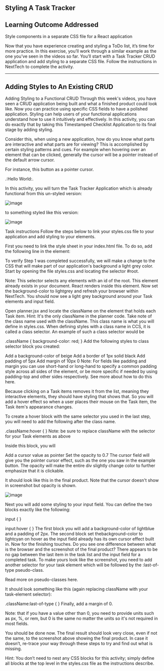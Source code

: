 Styling A Task Tracker
--------------------------

Learning Outcome Addressed
-------------------------
Style components in a separate CSS file for a React application

Now that you have experience creating and styling a ToDo list, it’s time for more practice. In this exercise, you’ll work through a similar example as the one you’ve seen in the videos so far. You’ll start with a Task Tracker CRUD application and add styling to a separate CSS file. Follow the instructions in NextTech to complete the activity.

---------------------------

Adding Styles to An Existing CRUD
-------------------------------------

Adding Styling to a Functional CRUD
Through this week's videos, you have seen a CRUD application being built and what a finished product could look like. Now you can practice using specific CSS fields to have a polished application. Styling can help users of your functional applications understand how to use it intuitively and effectively. In this activity, you can do exactly that by taking this Timestamped Checklist Application to its final stage by adding styling.

Consider this, when using a new application, how do you know what parts are interactive and what parts are for viewing? This is accomplished by certain styling patterns and cues. For example when hovering over an element that can be clicked, generally the cursor will be a pointer instead of the default arrow cursor.

For instance, this button as a pointer cursor.

.:Hello World:.

In this activity, you will turn the Task Tracker Application which is already functional from this un-styled version:

![image](https://user-images.githubusercontent.com/105542222/213901793-1b5272b4-435d-494c-9d71-65bf8e55d24d.png)

to something styled like this version:

![image](https://user-images.githubusercontent.com/105542222/213901798-3a543ea9-48b4-4d82-b262-c76fcf3dca11.png)


Task instructions
Follow the steps below to link your styles.css file to your application and add styling to your elements.

First you need to link the style sheet in your index.html file. To do so, add the following line in the <head> element:


  <link rel="stylesheet" href="styles.css" />
To verify Step 1 was completed successfully, we will make a change to the CSS that will make part of our application's background a light grey color. Start by opening the file styles.css and locating the selector #root.

Note: This selector selects any elements with an id of the root. This element already exists in your document. React renders inside this element. Now set the background-color to lightgrey and refresh your browser within NextTech. You should now see a light grey background around your Task elements and input field.

Open planner.jsx and locate the className on the element that holds each Task item. Hint: It's the only className in the planner code. Take note of the class name used with the className. This class name is what you will define in styles.css. When defining styles with a class name in CCS, it is called a class selector. An example of such a class selector would be

.className {
  background-color: red;
}
Add the following styles to class selector block you created:

Add a background-color of beige
Add a border of 1px solid black
Add padding of 5px
Add margin of 10px 0
Note: For fields like padding and margin you can use short-hand or long-hand to specify a common padding style across all sides of the element, or be more specific if needed by using padding-top and other sides respectively. See more about how to do this here.

Because clicking on a Task items removes it from the list, meaning they interactive elements, they should have styling that shows that. So you will add a hover effect so when a user places their mouse on the Task item, the Task item's appearance changes.

To create a hover block with the same selector you used in the last step, you will need to add the following after the class name.

.className:hover {
}
Note: be sure to replace className with the selector for your Task elements as above

Inside this block, you will

Add a cursor value as pointer
Set the opacity to 0.7
The cursor field will give you the pointer cursor effect, such as the one you saw in the example button. The opacity will make the entire div slightly change color to further emphasize that it is clickable.

It should look like this in the final product. Note that the cursor doesn't show in screenshot but opacity is shown.
  
  ![image](https://user-images.githubusercontent.com/105542222/213901813-901420a8-5b45-4b16-b9cf-57767838c2c4.png)

Next you will add some styling to your input field. You can define the two blocks exactly like the following:

input {
}
 
input:hover {
}
The first block you will add a background-color of lightblue and a padding of 2px.
The second block set thebackground-color to lightcyan on hover as the input field already has its own cursor effect built in.
Now for the finishing touches. Do you see one difference between what is the browser and the screenshot of the final product? There appears to be no gap between the last item in the task list and the input field for a completed task. To make yours look like the screenshot, you need to add another selector for your task element which will be followed by the :last-of-type pseudo-class.

Read more on pseudo-classes here.

It should look something like this (again replacing className with your task-element selector):

.className:last-of-type {
}
Finally, add a margin of 0.

Note: that if you have a value other than 0, you need to provide units such as px, %, or rem, but 0 is the same no matter the units so it's not required in most fields.

You should be done now. The final result should look very close, even if not the same, to the screenshot above showing the final product. In case it doesn’t, re-trace your way through these steps to try and find out what is missing.

Hint: You don’t need to nest any CSS blocks for this activity; simply define all blocks at the top level in the styles.css file as the instructions describe.
